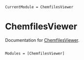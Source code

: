```@meta
CurrentModule = ChemfilesViewer
```

# ChemfilesViewer

Documentation for [ChemfilesViewer](https://github.com/alexriss/ChemfilesViewer.jl).

```@index
```

```@autodocs
Modules = [ChemfilesViewer]
```
